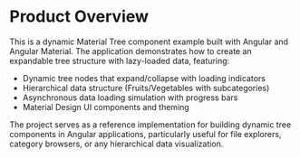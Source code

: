 # Product Overview

This is a dynamic Material Tree component example built with Angular and Angular Material. The application demonstrates how to create an expandable tree structure with lazy-loaded data, featuring:

- Dynamic tree nodes that expand/collapse with loading indicators
- Hierarchical data structure (Fruits/Vegetables with subcategories)
- Asynchronous data loading simulation with progress bars
- Material Design UI components and theming

The project serves as a reference implementation for building dynamic tree components in Angular applications, particularly useful for file explorers, category browsers, or any hierarchical data visualization.